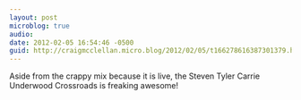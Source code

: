 ```yaml
---
layout: post
microblog: true
audio: 
date: 2012-02-05 16:54:46 -0500
guid: http://craigmcclellan.micro.blog/2012/02/05/t166278616387301379.html
---
```

Aside from the crappy mix because it is live, the Steven Tyler Carrie Underwood Crossroads is freaking awesome!
